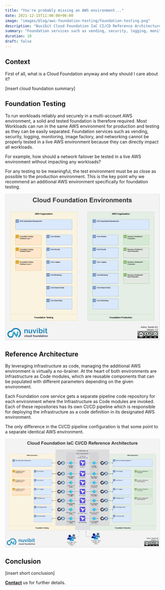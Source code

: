 ```yaml
---
title: "You're probably missing an AWS environment..."
date: 2021-12-15T11:00:00+06:00
image: "images/blog/aws-foundation-testing/foundation-testing.png"
description: "Nuvibit Cloud Foundation IaC CI/CD Reference Architecture."
summary: "Foundation services such as vending, security, logging, monitoring, image factory, and networking cannot be properly tested in a live AWS environment because they can directly impact all workloads."
duration: 10
draft: false
---
```

## Context

First of all, what is a Cloud Foundation anyway and why should I care about it?

[insert cloud foundation summary]

## Foundation Testing

To run workloads reliably and securely in a multi-account AWS environment, a solid and tested foundation is therefore required.
Most Workloads can run in the same AWS environment for production and testing as they can be easily separated.
Foundation services such as vending, security, logging, monitoring, image factory, and networking cannot be properly tested in a live AWS environment because they can directly impact all workloads.

For example, how should a network failover be tested in a live AWS environment without impacting any workloads?

For any testing to be meaningful, the test environment must be as close as possible to the production environment.
This is the key point why we recommend an additional AWS environment specifically for foundation testing.

![img](images/blog/aws-foundation-testing/foundation-environments.png)

## Reference Architecture

By leveraging infrastructure as code, managing the additional AWS environment is virtually a no-brainer.
At the heart of both environments are Infrastructure as Code modules, which are reusable components that can be populated with different parameters depending on the given environment.

Each Foundation core service gets a separate pipeline code repository for each environment where the Infrastructure as Code modules are invoked.
Each of these repositories has its own CI/CD pipeline which is responsible for deploying the infrastructure as a code definition in its designated AWS environment.

The only difference in the CI/CD pipeline configuration is that some point to a separate identical AWS environment.

![img](images/blog/aws-foundation-testing/aws-foundation-cicd-reference-architecture.png)

## Conclusion

[insert short conclusion]

**[Contact](/contact/ 'Contact us for more information!')** us for further details.